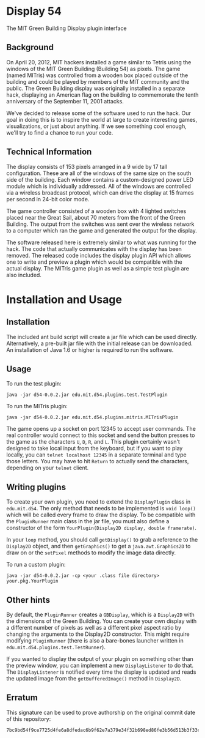 # Display 54 #

The MIT Green Building Display plugin interface

## Background ##

On April 20, 2012, MIT hackers installed a game similar to Tetris using the windows of the MIT Green Building (Building 54) as pixels.  The game (named MITris) was controlled from a wooden box placed outside of the building and could be played by members of the MIT community and the public.  The Green Building display was originally installed in a separate hack, displaying an American flag on the building to commemorate the tenth anniversary of the September 11, 2001 attacks.

We've decided to release some of the software used to run the hack.  Our goal in doing this is to inspire the world at large to create interesting games, visualizations, or just about anything.  If we see something cool enough, we'll try to find a chance to run your code.

## Technical Information ##

The display consists of 153 pixels arranged in a 9 wide by 17 tall configuration.  These are all of the windows of the same size on the south side of the building.  Each window contains a custom-designed power LED module which is individually addressed.  All of the windows are controlled via a wireless broadcast protocol, which can drive the display at 15 frames per second in 24-bit color mode.

The game controller consisted of a wooden box with 4 lighted switches placed near the Great Sail, about 70 meters from the front of the Green Building.  The output from the switches was sent over the wireless network to a computer which ran the game and generated the output for the display.

The software released here is extremely similar to what was running for the hack.  The code that actually communicates with the display has been removed.  The released code includes the display plugin API which allows one to write and preview a plugin which would be compatible with the actual display.  The MITris game plugin as well as a simple test plugin are also included.

# Installation and Usage #

## Installation ##

The included ant build script will create a jar file which can be used directly.  Alternatively, a pre-built jar file with the initial release can be downloaded.  An installation of Java 1.6 or higher is required to run the software.

## Usage ##

To run the test plugin:

	java -jar d54-0.0.2.jar edu.mit.d54.plugins.test.TestPlugin

To run the MITris plugin:

	java -jar d54-0.0.2.jar edu.mit.d54.plugins.mitris.MITrisPlugin

The game opens up a socket on port 12345 to accept user commands.  The real controller would connect to this socket and send the button presses to the game as the characters `U`, `D`, `R`, and `L`.  This plugin certainly wasn't designed to take local input from the keyboard, but if you want to play locally, you can `telnet localhost 12345` in a separate terminal and type those letters.  You may have to hit `Return` to actually send the characters, depending on your `telnet` client.

## Writing plugins ##

To create your own plugin, you need to extend the `DisplayPlugin` class in `edu.mit.d54`.  The only method that needs to be implemented is `void loop()` which will be called every frame to draw the display.  To be compatible with the `PluginRunner` main class in the jar file, you must also define a constructor of the form `YourPlugin(Display2D display, double framerate)`.

In your `loop` method, you should call `getDisplay()` to grab a reference to the `Display2D` object, and then `getGraphics()` to get a `java.awt.Graphics2D` to draw on or the `setPixel` methods to modify the image data directly.

To run a custom plugin:

	java -jar d54-0.0.2.jar -cp <your .class file directory> your.pkg.YourPlugin

## Other hints ##

By default, the `PluginRunner` creates a `GBDisplay`, which is a `Display2D` with the dimensions of the Green Building.  You can create your own display with a different number of pixels as well as a different pixel aspect ratio by changing the arguments to the Display2D constructor.  This might require modifying `PluginRunner` (there is also a bare-bones launcher written in `edu.mit.d54.plugins.test.TestRunner`).

If you wanted to display the output of your plugin on something other than the preview window, you can implement a new `DisplayListener` to do that.  The `DisplayListener` is notified every time the display is updated and reads the updated image from the `getBufferedImage()` method in `Display2D`.

## Erratum ##

This signature can be used to prove authorship on the original commit date of this repository:

	7bc9bd54f9ce7725d4fe6a8dfedac6b9f62e7a379e34f32b698ed86fe3b56d513b3f33c1bcf1c390b5623ee13d69fd7881680ce1a3bec7c15a45cfefed502602
